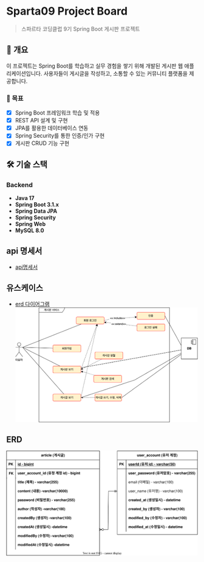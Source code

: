 # Sparta09 Project Board

> 스파르타 코딩클럽 9기 Spring Boot 게시판 프로젝트

## 📖 개요

이 프로젝트는 Spring Boot를 학습하고 실무 경험을 쌓기 위해 개발된 게시판 웹 애플리케이션입니다.
사용자들이 게시글을 작성하고, 소통할 수 있는 커뮤니티 플랫폼을 제공합니다.

### 🎯 목표

- [x] Spring Boot 프레임워크 학습 및 적용
- [x] REST API 설계 및 구현
- [x] JPA를 활용한 데이터베이스 연동
- [x] Spring Security를 통한 인증/인가 구현
- [x] 게시판 CRUD 기능 구현

## 🛠 기술 스택

### Backend
- **Java 17**
- **Spring Boot 3.1.x**
- **Spring Data JPA**
- **Spring Security**
- **Spring Web**
- **MySQL 8.0**

## api 명세서
* [api명세서](https://docs.google.com/spreadsheets/d/1ZDD5eHbfIcoQri37fmk7OmVPeSwSEOyQMG-CVfNH20Q/edit?gid=564540372#gid=564540372)

## 유스케이스 
* [erd 다이어그램](https://github.com/yuni02/sparta09-project-board/blob/feature/%239-db/document/sparta-board-erd.svg)
![유즈케이스 다이어그램](/document/use-case.svg)

## ERD
![erd 다이어그램](./document/sparta-board-erd.svg)

